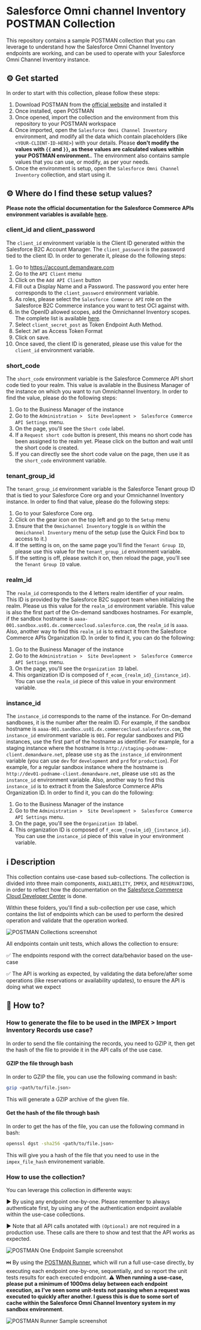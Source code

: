 # Salesforce Omni channel Inventory POSTMAN Collection

This repository contains a sample POSTMAN collection that you can leverage to understand how the Salesforce Omni Channel Inventory endpoints are working, and can be used to operate with your Salesforce Omni Channel Inventory instance.

## :gear: Get started

In order to start with this collection, please follow these steps:

1. Download POSTMAN from the [official website](https://www.postman.com/downloads/) and installed it
2. Once installed, open POSTMAN
3. Once opened, import the collection and the environment from this repository to your POSTMAN workspace
4. Once imported, open the `Salesforce Omni Channel Inventory` environment, and modify all the data which contain placeholders (like `<YOUR-CLIENT-ID-HERE>`) with your details. Please **don't modify the values with `{{` and `}}`, as these values are calculated values within your POSTMAN environment.**. The environment also contains sample values that you can use, or modify, as per your needs.
5. Once the environment is setup, open the `Salesforce Omni Channel Inventory` collection, and start using it.

## :gear: Where do I find these setup values?

**Please note the official documentation for the Salesforce Commerce APIs environment variables is available [here](https://developer.commercecloud.com/s/article/CommerceAPI-ConfigurationValues).**

### client_id and client_password

The `client_id` environment variable is the Client ID generated within the Salesforce B2C Account Manager. The `client_password` is the password tied to the client ID.
In order to generate it, please do the following steps:
1. Go to https://account.demandware.com
2. Go to the `API Client` menu
3. Click on the `Add API Client` button
4. Fill out a Display Name and a Password. The password you enter here corresponds to the `client_password` environment variable.
5. As roles, please select the `Salesforce Commerce API` role on the Salesforce B2C Commerce instance you want to test OCI against with.
6. In the OpenID allowed scopes, add the Omnichannel Inventory scopes. The complete list is available [here](https://developer.commercecloud.com/s/article/CommerceAPI-AuthZ-Scope-Catalog).
7. Select `client_secret_post` as Token Endpoint Auth Method.
8. Select `JWT` as Access Token Format
9. Click on save.
10. Once saved, the client ID is generated, please use this value for the `client_id` environment variable.

### short_code

The `short_code` environment variable is the Salesforce Commerce API short code tied to your realm. This value is available in the Business Manager of the instance on which you want to run Omnichannel Inventory.
In order to find the value, please do the following steps:
1. Go to the Business Manager of the instance
2. Go to the `Administration >  Site Development >  Salesforce Commerce API Settings` menu.
3. On the page, you'll see the `Short code` label.
4. If a `Request short code` button is present, this means no short code has been assigned to the realm yet. Please click on the button and wait until the short code is created.
5. If you can directly see the short code value on the page, then use it as the `short_code` environment variable.

### tenant_group_id

The `tenant_group_id` environment variable is the Salesforce Tenant group ID that is tied to your Salesforce Core org and your Omnichannel Inventory instance.
In order to find that value, please do the following steps:
1. Go to your Salesforce Core org.
2. Click on the gear icon on the top left and go to the `Setup` menu
3. Ensure that the `Omnichannel Inventory` toggle is `on` within the `Omnichannel Inventory` menu of the setup (use the Quick Find box to access to it.)
4. If the setting is on, on the same page you'll find the `Tenant Group ID`, please use this value for the `tenant_group_id` environment variable.
5. If the setting is off, please switch it on, then reload the page, you'll see the `Tenant Group ID` value.

### realm_id

The `realm_id` corresponds to the 4 letters realm identifier of your realm. This ID is provided by the Salesforce B2C support team when initializing the realm. Please us this value for the `realm_id` environment variable.
This value is also the first part of the On-demand sandboxes hostnames.
For example, if the sandbox hostname is `aaaa-001.sandbox.us01.dx.commercecloud.salesforce.com`, the `realm_id` is `aaaa`.
Also, another way to find this `realm_id` is to extract it from the Salesforce Commerce APIs Organization ID. In order to find it, you can do the following:
1. Go to the Business Manager of the instance
2. Go to the `Administration >  Site Development >  Salesforce Commerce API Settings` menu.
3. On the page, you'll see the `Organization ID` label.
4. This organization ID is composed of `f_ecom_{realm_id}_{instance_id}`. You can use the `realm_id` piece of this value in your environment variable.

### instance_id

The `instance_id` corresponds to the name of the instance.
For On-demand sandboxes, it is the number after the realm ID.
For example, if the sandbox hostname is `aaaa-001.sandbox.us01.dx.commercecloud.salesforce.com`, the `instance_id` environment variable is `001`.
For regular sandboxes and PIG instances, use the first part of the hostname as identifier.
For example, for a staging instance where the hostname is `http://staging-podname-client.demandware.net`, please use `stg` as the `instance_id` environment variable (you can use `dev` for `development` and `prd` for `production`).
For example, for a regular sandbox instance where the hostname is `http://dev01-podname-client.demandware.net`, please use `s01` as the `instance_id` environment variable.
Also, another way to find this `instance_id` is to extract it from the Salesforce Commerce APIs Organization ID. In order to find it, you can do the following:
1. Go to the Business Manager of the instance
2. Go to the `Administration >  Site Development >  Salesforce Commerce API Settings` menu.
3. On the page, you'll see the `Organization ID` label.
4. This organization ID is composed of `f_ecom_{realm_id}_{instance_id}`. You can use the `instance_id` piece of this value in your environment variable.

## :information_source: Description

This collection contains use-case based sub-collections. The collection is divided into three main components, `AVAILABILITY`, `IMPEX`, and `RESERVATIONS`, in order to reflect how the documentation on the [Salesforce Commerce Cloud Developer Center](https://developer.commercecloud.com/s/commerce-api-apis) is done.

Within these folders, you'll find a sub-collection per use case, which contains the list of endpoints which can be used to perform the desired operation and validate that the operation worked.

![POSTMAN Collections screenshot](imgs/POSTMAN-Collection-Overview.png "POSTMAN Collections screenshot")

All endpoints contain unit tests, which allows the collection to ensure:

:white_check_mark: The endpoints respond with the correct data/behavior based on the use-case

:white_check_mark: The API is working as expected, by validating the data before/after some operations (like reservations or availability updates), to ensure the API is doing what we expect

## :rocket: How to?

### How to generate the file to be used in the IMPEX > Import Inventory Records use case?

In order to send the file containing the records, you need to GZIP it, then get the hash of the file to provide it in the API calls of the use case.

#### GZIP the file through bash

In order to GZIP the file, you can use the following command in bash:

```bash
gzip <path/to/file.json>
```

This will generate a GZIP archive of the given file.
#### Get the hash of the file through bash

In order to get the has of the file, you can use the following command in bash:

```bash
openssl dgst -sha256 <path/to/file.json>
```

This will give you a hash of the file that you need to use in the `impex_file_hash` environement variable.

### How to use the collection?

You can leverage this collection in differente ways:

:arrow_forward: By using any endpoint one-by-one. Please remember to always authenticate first, by using any of the authentication endpoint available within the use-case collections.

:arrow_forward: Note that all API calls anotated with `(Optional)` are not required in a production use. These calls are there to show and test that the API works as expected.

![POSTMAN One Endpoint Sample screenshot](imgs/POSTMAN-Sample.png "POSTMAN One Endpoint Sample screenshot")

:next_track_button: By using the [POSTMAN Runner](https://learning.postman.com/docs/running-collections/intro-to-collection-runs), which will run a full use-case directly, by executing each endpoint one-by-one, sequentially, and so report the unit tests results for each executed endpoint.
:warning: **When running a use-case, please put a minimum of 1000ms delay between each endpoint execution, as I've seen some unit-tests not passing when a request was executed to quickly after another. I guess this is due to some sort of cache within the Salesforce Omni Channel Inventory system in my sandbox environment**.

![POSTMAN Runner Sample screenshot](imgs/POSTMAN-Runner-Sample.gif "POSTMAN Runner Sample screenshot")